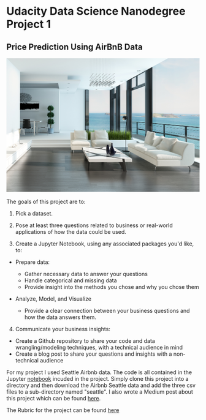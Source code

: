 # Udacity Data Science Nanodegree Project 1
## Price Prediction Using AirBnB Data

![alt text](./title_image.jpg)

The goals of this project are to: 

1. Pick a dataset.

2. Pose at least three questions related to business or real-world applications of how the data could be used.

3. Create a Jupyter Notebook, using any associated packages you'd like, to:

  * Prepare data:

    * Gather necessary data to answer your questions
    * Handle categorical and missing data
    * Provide insight into the methods you chose and why you chose them

  * Analyze, Model, and Visualize

    * Provide a clear connection between your business questions and how the data answers them.

4. Communicate your business insights:

  * Create a Github repository to share your code and data wrangling/modeling techniques, with a technical audience in mind
  * Create a blog post to share your questions and insights with a non-technical audience

For my project I used Seattle Airbnb data. The code is all contained in the Jupyter [notebook](https://github.com/alangordon258/DataScienceNDProj1/blob/master/airbnbanalysis.ipynb) incuded in the project. Simply clone this project into a directory and then download the Airbnb Seattle data and add the three csv files to a sub-directory named "seattle". I also wrote a Medium post about this project which can be found [here](https://medium.com/@alan_a_gordon/on-tribe-called-quest-and-the-price-of-airbnb-listings-in-seattle-854e672a55aa).

The Rubric for the project can be found [here](https://review.udacity.com/#!/rubrics/1507/view)

